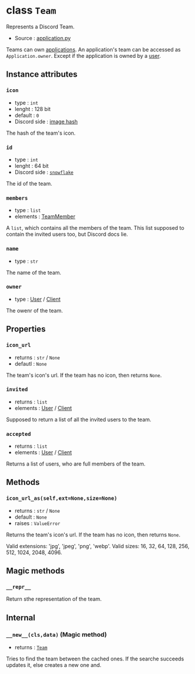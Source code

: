 # class `Team`

Represents a Discord Team.

- Source : [application.py](https://github.com/HuyaneMatsu/hata/blob/master/hata/application.py)

Teams can own [applications](Application.md). An application's team can be
accessed as `Application.owner`. Except if the application is owned by a
[user](User.md).

## Instance attributes

### `icon`

- type : `int`
- lenght : 128 bit
- default : `0`
- Discord side : [image hash](https://github.com/discordapp/discord-api-docs/blob/master/docs/Reference.md#cdn-endpoints)

The hash of the team's icon.

### `id`

- type : `int`
- lenght : 64 bit
- Discord side : [`snowflake`](https://github.com/discordapp/discord-api-docs/blob/master/docs/Reference.md#snowflakes)

 The id of the team.
 
### `members`
 
 - type : `list`
 - elements : [TeamMember](TeamMember.md)
 
A `list`, which contains all the members of the team. This list supposed
to contain the invited users too, but Discord docs lie.

### `name`

- type : `str`

The name of the team.

### `owner`

- type : [User](User.md) / [Client](Client.md)

The owenr of the team.

## Properties

### `icon_url`

- returns : `str` / `None`
- defautl : `None`

The team's icon's url. If the team has no icon, then returns `None`.

### `invited`

- returns : `list`
- elements : [User](User.md) / [Client](Client.md)

Supposed to return a list of all the invited users to the team.

### `accepted`

- returns : `list`
- elements : [User](User.md) / [Client](Client.md)

Returns a list of users, who are full members of the team.

## Methods

### `icon_url_as(self,ext=None,size=None)`

- returns : `str` / `None`
- default : `None`
- raises : `ValueError`


Returns the team's icon's url.
If the team has no icon, then returns `None`.

Valid extensions: 'jpg', 'jpeg', 'png', 'webp'.
Valid sizes: 16, 32, 64, 128, 256, 512, 1024, 2048, 4096.

## Magic methods

### `__repr__`

Return sthe representation of the team.

## Internal

### `__new__(cls,data)` (Magic method)

- returns : [`Team`](Team.md)

Tries to find the team between the cached ones. If the searche succeeds
updates it, else creates a new one and.

